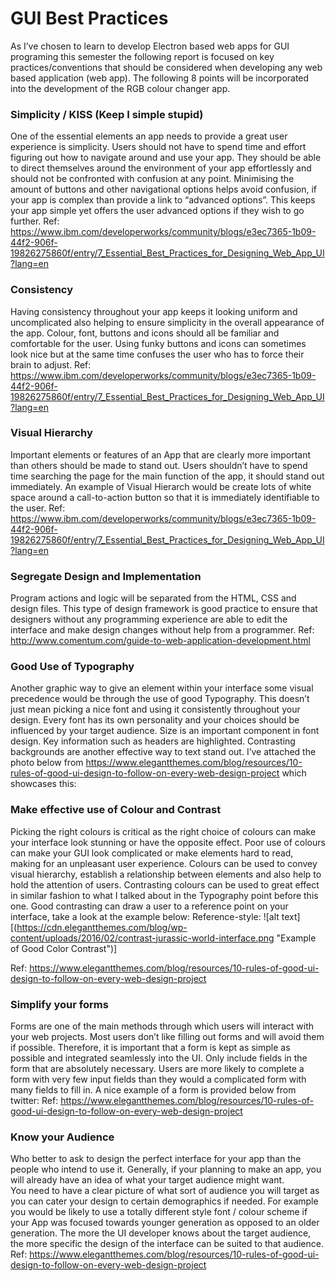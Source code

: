 # GUI Best Practices

As I’ve chosen to learn to develop Electron based web apps for GUI programing this semester the following report is focused on key practices/conventions that should be considered when developing any web based application (web app). The following 8 points will be incorporated into the development of the RGB colour changer app.

### Simplicity / KISS (Keep I simple stupid)
One of the essential elements an app needs to provide a great user experience is simplicity. Users should not have to spend time and  effort figuring out how to navigate around and use your app. They should be able to direct themselves around the environment of your  app effortlessly and should not be confronted with confusion at any point. 
Minimising the amount of buttons and other navigational options helps avoid confusion, if your app is complex than provide a link to “advanced options”. This keeps your app simple yet offers the user advanced options if they wish to go further.
Ref: https://www.ibm.com/developerworks/community/blogs/e3ec7365-1b09-44f2-906f-19826275860f/entry/7_Essential_Best_Practices_for_Designing_Web_App_UI?lang=en

### Consistency
Having consistency throughout your app keeps it looking uniform and uncomplicated also helping to ensure simplicity in the overall appearance of the app. Colour, font, buttons and icons should all be familiar and comfortable for the user. Using funky buttons and icons can sometimes look nice but at the same time confuses the user who has to force their brain to adjust.
Ref: https://www.ibm.com/developerworks/community/blogs/e3ec7365-1b09-44f2-906f-19826275860f/entry/7_Essential_Best_Practices_for_Designing_Web_App_UI?lang=en

### Visual Hierarchy
Important elements or features of an App that are clearly more important than others should be made to stand out. Users shouldn’t have to spend time searching the page for the main function of the app, it should stand out immediately. An example of Visual Hierarch would be create lots of white space around a call-to-action button so that it is immediately identifiable to the user.
Ref: https://www.ibm.com/developerworks/community/blogs/e3ec7365-1b09-44f2-906f-19826275860f/entry/7_Essential_Best_Practices_for_Designing_Web_App_UI?lang=en

### Segregate Design and Implementation
Program actions and logic will be separated from the HTML, CSS and design files. This type of design framework is good practice to ensure that designers without any programming experience are able to edit the interface and make design changes without help from a programmer.
Ref: http://www.comentum.com/guide-to-web-application-development.html

### Good Use of Typography
Another graphic way to give an element within your interface some visual precedence would be through the use of good Typography. This doesn’t just mean picking a nice font and using it consistently throughout your design. Every font has its own personality and your choices should be influenced by your target audience. Size is an important component in font design. Key information such as headers are highlighted. Contrasting backgrounds are another effective way to text stand out. I’ve attached the photo below from https://www.elegantthemes.com/blog/resources/10-rules-of-good-ui-design-to-follow-on-every-web-design-project which showcases this:

### Make effective use of Colour and Contrast
Picking the right colours is critical as the right choice of colours can make your interface look stunning or have the opposite effect. Poor use of colours can make your GUI look complicated or make elements hard to read, making for an unpleasant user experience. Colours can be used to convey visual hierarchy, establish a relationship between elements and also help to hold the attention of users.
Contrasting colours can be used to great effect in similar fashion to what I talked about in the Typography point before this one. Good contrasting can draw a user to a reference point on your interface, take a look at the example below:
Reference-style: 
![alt text][(https://cdn.elegantthemes.com/blog/wp-content/uploads/2016/02/contrast-jurassic-world-interface.png "Example of Good Color Contrast")]

Ref: https://www.elegantthemes.com/blog/resources/10-rules-of-good-ui-design-to-follow-on-every-web-design-project

### Simplify your forms
Forms are one of the main methods through which users will interact with your web projects. Most users don’t like filling out forms and will avoid them if possible. Therefore, it is important that a form is kept as simple as possible and integrated seamlessly into the UI. Only include fields in the form that are absolutely necessary. Users are more likely to complete a form with very few input fields than they would a complicated form with many fields to fill in. A nice example of a form is provided below from twitter:
Ref: https://www.elegantthemes.com/blog/resources/10-rules-of-good-ui-design-to-follow-on-every-web-design-project

### Know your Audience
Who better to ask to design the perfect interface for your app than the people who intend to use it. Generally, if your planning to make an app, you will already have an idea of what your target audience might want.  
You need to have a clear picture of what sort of audience you will target as you can cater your design to certain demographics if needed. For example you would be likely to use a totally different style font / colour scheme if your App was focused towards younger generation as opposed to an older generation. The more the UI developer knows about the target audience, the more specific the design of the interface can be suited to that audience.
Ref: https://www.elegantthemes.com/blog/resources/10-rules-of-good-ui-design-to-follow-on-every-web-design-project

